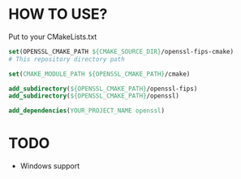 # HOW TO USE?

Put to your CMakeLists.txt



```cmake
set(OPENSSL_CMAKE_PATH ${CMAKE_SOURCE_DIR}/openssl-fips-cmake)
# This repository directory path

set(CMAKE_MODULE_PATH ${OPENSSL_CMAKE_PATH}/cmake)

add_subdirectory(${OPENSSL_CMAKE_PATH}/openssl-fips)
add_subdirectory(${OPENSSL_CMAKE_PATH}/openssl)

add_dependencies(YOUR_PROJECT_NAME openssl)
```



# TODO

* Windows support

